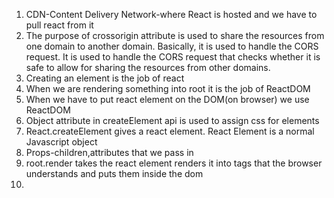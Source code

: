 1. CDN-Content Delivery Network-where React is hosted and we have to pull react from it
2. The purpose of crossorigin attribute is used to share the resources from one domain to another domain. Basically, it is used to handle the CORS request. It is used to handle the CORS request that checks whether it is safe to allow for sharing the resources from other domains.
3. Creating an element is the job of react
4. When we are rendering something into root it is the job of ReactDOM
5. When we have to put react element on the DOM(on browser) we use ReactDOM
6. Object attribute in createElement api is used to assign css for elements
7. React.createElement gives a react element. React Element is a normal Javascript object
8. Props-children,attributes that we pass in
9. root.render takes the react element renders it into tags that the browser understands and puts them inside the dom
10. 
